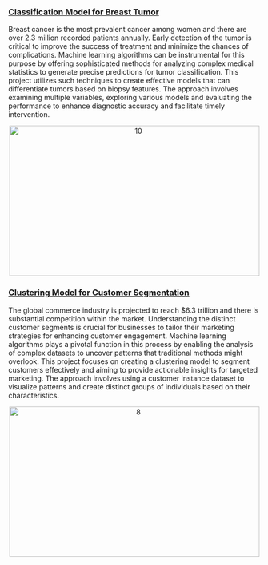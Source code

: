 ### [Classification Model for Breast Tumor](https://github.com/AzmaynInkishaf/Classification-Model-for-Breast-Tumor)

Breast cancer is the most prevalent cancer among women and there are over 2.3 million recorded patients annually. Early detection of the tumor is critical to improve the success of treatment and minimize the chances of complications. Machine learning algorithms can be instrumental for this purpose by offering sophisticated methods for analyzing complex medical statistics to generate precise predictions for tumor classification. This project utilizes such techniques to create effective models that can differentiate tumors based on biopsy features. The approach involves examining multiple variables, exploring various models and evaluating the performance to enhance diagnostic accuracy and facilitate timely intervention.

<p align="center"><img src="https://github.com/user-attachments/assets/83db1836-0406-4bd7-bc2b-bacd1644a659" alt="10" style="width: 500px; height: 300px;"></p>

### [Clustering Model for Customer Segmentation](https://github.com/AzmaynInkishaf/Clustering-Model-for-Customer-Segmentation/tree/main)

The global commerce industry is projected to reach $6.3 trillion and there is substantial competition within the market. Understanding the distinct customer segments is crucial for businesses to tailor their marketing strategies for enhancing customer engagement. Machine learning algorithms plays a pivotal function in this process by enabling the analysis of complex datasets to uncover patterns that traditional methods might overlook. This project focuses on creating a clustering model to segment customers effectively and aiming to provide actionable insights for targeted marketing. The approach involves using a customer instance dataset to visualize patterns and create distinct groups of individuals based on their characteristics.

<p align="center"><img src="https://github.com/user-attachments/assets/1935e607-723f-4a52-9fa8-581d88ef4321" alt="8" style="width: 500px; height: 300px;"></p>
